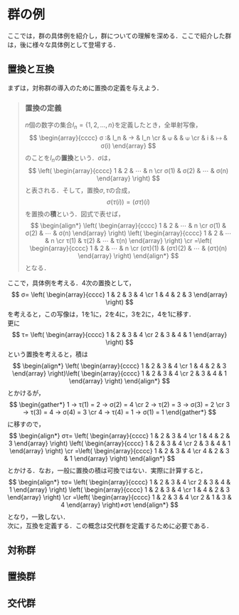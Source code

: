# 群の例

ここでは，群の具体例を紹介し，群についての理解を深める．ここで紹介した群は，後に様々な具体例として登場する．

## 置換と互換

まずは，対称群の導入のために置換の定義を与えよう．

> ### 置換の定義
>
> $n$個の数字の集合$I_n = \lbrace 1,2,\ldots,n\rbrace$を定義したとき，全単射写像，
> $$
> \begin{array}{cccc}
>    σ :& I_n & → & I_n \cr
>      & ⟒   &    & ⟒   \cr
>      & i   & ↦  & σ(i)
> \end{array}
> $$
> のことを$I_n$の**置換**という．$σ$は，
> $$
> \left(
> \begin{array}{cccc}
>    1 & 2 & ⋯ & n \cr
>    σ(1) & σ(2) & ⋯ & σ(n)
> \end{array}
> \right)
> $$
> と表される．そして，置換$σ,τ$の合成，
> $$
>   σ(τ(i)) = (στ)(i)
> $$
> を置換の**積**という．図式で表せば，
> $$
> \begin{align*}
> \left(
> \begin{array}{cccc}
>    1 & 2 & ⋯ & n \cr
>    σ(1) & σ(2) & ⋯ & σ(n)
> \end{array}
> \right)
> \left(
> \begin{array}{cccc}
>    1 & 2 & ⋯ & n \cr
>    τ(1) & τ(2) & ⋯ & τ(n)
> \end{array}
> \right)
> \cr
> =\left(
> \begin{array}{cccc}
>    1 & 2 & ⋯ & n \cr
>    (στ)(1) & (στ)(2) & ⋯ & (στ)(n)
> \end{array}
> \right)
>\end{align*}
> $$
> となる．

ここで，具体例を考える．$4$次の置換として，
$$
σ=
\left(
\begin{array}{cccc}
   1 & 2 & 3 & 4 \cr 
   1 & 4 & 2 & 3
\end{array}
\right)
$$
を考えると，この写像は，$1$を$1$に，$2$を$4$に，$3$を$2$に，$4$を$1$に移す．
<br>
更に
$$
τ=
\left(
\begin{array}{cccc}
   1 & 2 & 3 & 4 \cr
   2 & 3 & 4 & 1
\end{array}
\right)
$$
という置換を考えると，積は
$$
\begin{align*}
    \left(
\begin{array}{cccc}
   1 & 2 & 3 & 4 \cr
   1 & 4 & 2 & 3
\end{array}
\right)\left(
\begin{array}{cccc}
   1 & 2 & 3 & 4 \cr
   2 & 3 & 4 & 1
\end{array}
\right)
\end{align*}
$$
とかけるが，
$$
\begin{gather*}
1 → τ(1) = 2 → σ(2) = 4 \cr
2 → τ(2) = 3 → σ(3) = 2 \cr
3 → τ(3) = 4 → σ(4) = 3 \cr
4 → τ(4) = 1 → σ(1) = 1
\end{gather*}
$$
に移すので，
$$
\begin{align*}
στ=
\left(
\begin{array}{cccc}
   1 & 2 & 3 & 4 \cr
   1 & 4 & 2 & 3
\end{array}
\right)
\left(
\begin{array}{cccc}
   1 & 2 & 3 & 4 \cr
   2 & 3 & 4 & 1
\end{array}
\right)
\cr
=\left(
\begin{array}{cccc}
   1 & 2 & 3 & 4 \cr
   4 & 2 & 3 & 1
\end{array}
\right)
\end{align*}
$$
とかける．なお，一般に置換の積は可換ではない．実際に計算すると，
$$
\begin{align*}
τσ=
\left(
\begin{array}{cccc}
   1 & 2 & 3 & 4 \cr
   2 & 3 & 4 & 1
\end{array}
\right)
\left(
\begin{array}{cccc}
   1 & 2 & 3 & 4 \cr
   1 & 4 & 2 & 3
\end{array}
\right)
\cr
=\left(
\begin{array}{cccc}
   1 & 2 & 3 & 4 \cr
   2 & 1 & 3 & 4
\end{array}
\right)≠στ
\end{align*}
$$
となり，一致しない．
<br>
次に，互換を定義する．この概念は交代群を定義するために必要である．

## 対称群

## 置換群

## 交代群

